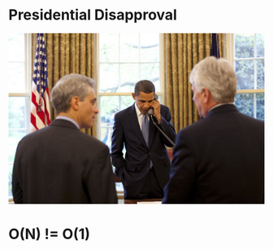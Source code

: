 # Presidential Disapproval

![Presidential Disapproval](presidential_disapproval.jpg)

# O(N) != O(1)
